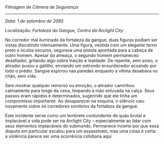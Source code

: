 _Filmagem de Câmera de Segurança_

---

_Data: 1 de setembro de 2085_

_Localização: Fortaleza da Gangue, Centro da Arclight City_

No corredor mal iluminado da fortaleza da gangue, duas figuras podiam ser vistas discutindo intensamente. Uma figura, vestida com um elegante terno preto e óculos escuros, segurava uma pistola apontada para a cabeça de outro homem. Apesar da ameaça, o segundo homem permaneceu desafiador, gritando algo sobre traição e lealdade. De repente, sem aviso, o atirador puxou o gatilho, enviando um estrondo ensurdecedor ecoando por todo o prédio. Sangue espirrou nas paredes enquanto a vítima desabava no chão, sem vida.

Sem mostrar qualquer remorso ou emoção, o atirador caminhou calmamente para longe da cena, limpando a mão enluvada na calça. Seus passos eram rápidos e determinados, sugerindo que ele tinha um compromisso importante. Ao desaparecer na esquina, o silêncio caiu novamente sobre os corredores sombrios da fortaleza da gangue.

Este incidente serve como um lembrete contundente de quão brutal e implacável a vida pode ser na Arclight City – especialmente ao lidar com seus elementos implacáveis do submundo. Permanece incerto por que essa disputa em particular escalou para um assassinato, mas uma coisa é certa: a violência parece ser uma ocorrência cotidiana aqui
